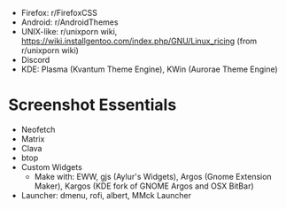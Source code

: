 - Firefox: r/FirefoxCSS
- Android: r/AndroidThemes
- UNIX-like: r/unixporn wiki, https://wiki.installgentoo.com/index.php/GNU/Linux_ricing (from r/unixporn wiki)
- Discord
- KDE: Plasma (Kvantum Theme Engine), KWin (Aurorae Theme Engine)

# Screenshot Essentials
- Neofetch
- Matrix
- Clava
- btop
- Custom Widgets
	- Make with: EWW, gjs (Aylur's Widgets), Argos (Gnome Extension Maker), Kargos (KDE fork of GNOME Argos and OSX BitBar)
- Launcher: dmenu, rofi, albert, MMck Launcher
